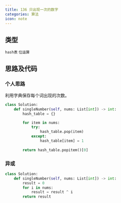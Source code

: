 ```yaml
---
title: 136 只出现一次的数字
categories: 算法
icon: note
---
```


## 类型

`hash表` `位运算`

## 思路及代码

### 个人思路

利用字典保存每个词出现的次数。

```python
class Solution:
    def singleNumber(self, nums: List[int]) -> int:
        hash_table = {}

        for item in nums:
            try:
                hash_table.pop(item)
            except:
                hash_table[item] = 1
        
        return hash_table.popitem()[0]
```

### 异或
```python
class Solution:
    def singleNumber(self, nums: List[int]) -> int:
        result = 0
        for i in nums:
            result = result ^ i
        return result
```
